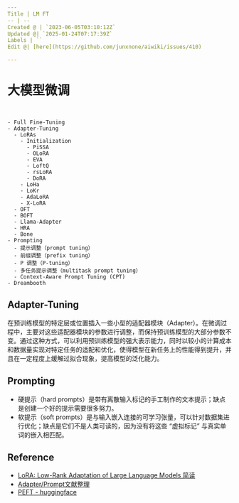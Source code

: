 ```yaml
---
Title | LM FT
-- | --
Created @ | `2023-06-05T03:10:12Z`
Updated @| `2025-01-24T07:17:39Z`
Labels | ``
Edit @| [here](https://github.com/junxnone/aiwiki/issues/410)

---
```

# 大模型微调

```markmap


- Full Fine-Tuning
- Adapter-Tuning
  - LoRAs
    - Initialization
      - PiSSA
      - OLoRA
      - EVA
      - LoftQ
      - rsLoRA
      - DoRA
    - LoHa
    - LoKr
    - AdaLoRA
    - X-LoRA
  - OFT
  - BOFT
  - Llama-Adapter
  - HRA
  - Bone 
- Prompting
  - 提示调整（prompt tuning）
  - 前缀调整（prefix tuning）
  - P 调整（P-tuning）
  - 多任务提示调整（multitask prompt tuning）
  - Context-Aware Prompt Tuning (CPT)
- Dreambooth
```

## Adapter-Tuning

在预训练模型的特定层或位置插入一些小型的适配器模块（Adapter）。在微调过程中，主要对这些适配器模块的参数进行调整，而保持预训练模型的大部分参数不变。通过这种方式，可以利用预训练模型的强大表示能力，同时以较小的计算成本和数据量实现对特定任务的适配和优化，使得模型在新任务上的性能得到提升，并且在一定程度上缓解过拟合现象，提高模型的泛化能力。

## Prompting
- 硬提示（hard prompts）是带有离散输入标记的手工制作的文本提示；缺点是创建一个好的提示需要很多努力。
- 软提示（soft prompts）是与输入嵌入连接的可学习张量，可以针对数据集进行优化；缺点是它们不是人类可读的，因为没有将这些 “虚拟标记” 与真实单词的嵌入相匹配。


## Reference
- [LoRA: Low-Rank Adaptation of Large Language Models 简读](https://zhuanlan.zhihu.com/p/514033873)
- [Adapter/Prompt文献整理](https://zhuanlan.zhihu.com/p/554959952)
- [PEFT - huggingface](https://github.com/huggingface/peft)
